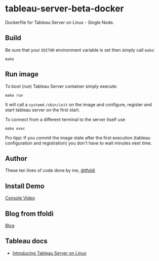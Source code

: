 # tableau-server-beta-docker
Dockerfile for Tableau Server on Linux - Single Node. 

## Build
   
Be sure that your `EDITOR` environment variable is set then simply call `make`:

    make
    
## Run image

To boot (run) Tableau Server container simply execute:

    make run

It will call a `systemd` `/sbin/init` on the image and configure, register and start tableau server
on the first start.

To connect from a different terminal to the server itself use

    make exec
    
Pro tipp: If you commit the image state after the first execution (tableau configuration and registration) you don't
have to wait minutes next time.
    
## Author

These ten lines of code done by me, [@tfoldi](https://twitter.com/tfoldi)


## Install Demo
[Console Video](https://asciinema.org/a/oJ7tTN0URdtF9UqpCRRGJzKvT/embed?)
    
## Blog from tfoldi
[Blog](https://databoss.starschema.net/tableau-server-linux-docker-container/)

## Tableau docs

- [Introducing Tableau Server on Linux](https://onlinehelp.tableau.com/current/server-linux/en-us/release_notes_linux.htm)

